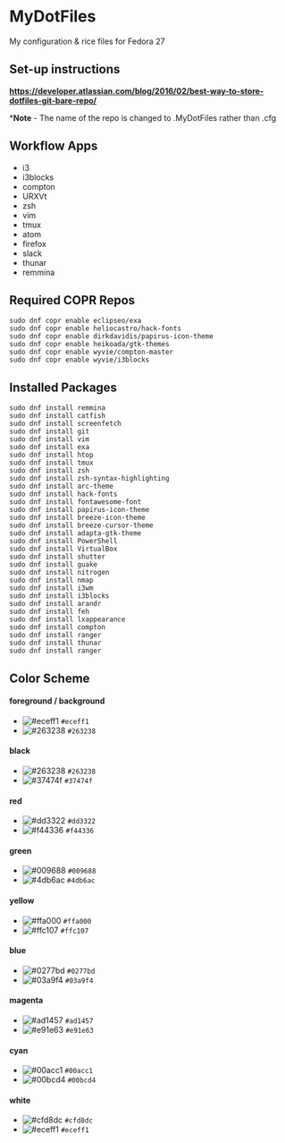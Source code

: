 # MyDotFiles
My configuration  & rice files for Fedora 27

## Set-up instructions
**https://developer.atlassian.com/blog/2016/02/best-way-to-store-dotfiles-git-bare-repo/**

*__Note__ - The name of the repo is changed to .MyDotFiles rather than .cfg

## Workflow Apps
* i3
* i3blocks
* compton
* URXVt
* zsh
* vim
* tmux
* atom
* firefox
* slack
* thunar
* remmina


## Required COPR Repos
    sudo dnf copr enable eclipseo/exa
    sudo dnf copr enable heliocastro/hack-fonts
    sudo dnf copr enable dirkdavidis/papirus-icon-theme
    sudo dnf copr enable heikoada/gtk-themes
    sudo dnf copr enable wyvie/compton-master
    sudo dnf copr enable wyvie/i3blocks


## Installed Packages
    sudo dnf install remmina
    sudo dnf install catfish
    sudo dnf install screenfetch
    sudo dnf install git
    sudo dnf install vim
    sudo dnf install exa
    sudo dnf install htop
    sudo dnf install tmux
    sudo dnf install zsh
    sudo dnf install zsh-syntax-highlighting
    sudo dnf install arc-theme
    sudo dnf install hack-fonts
    sudo dnf install fontawesome-font
    sudo dnf install papirus-icon-theme
    sudo dnf install breeze-icon-theme
    sudo dnf install breeze-cursor-theme
    sudo dnf install adapta-gtk-theme
    sudo dnf install PowerShell
    sudo dnf install VirtualBox
    sudo dnf install shutter
    sudo dnf install guake
    sudo dnf install nitrogen
    sudo dnf install nmap
    sudo dnf install i3wm
    sudo dnf install i3blocks
    sudo dnf install arandr
    sudo dnf install feh
    sudo dnf install lxappearance
    sudo dnf install compton
    sudo dnf install ranger
    sudo dnf install thunar
    sudo dnf install ranger

## Color Scheme
#### foreground / background
- ![#eceff1](https://placehold.it/15/eceff1/000000?text=+) `#eceff1`
- ![#263238](https://placehold.it/15/26238/000000?text=+) `#263238`
#### black
- ![#263238](https://placehold.it/15/263238/000000?text=+) `#263238`
- ![#37474f](https://placehold.it/15/37474f/000000?text=+) `#37474f`
#### red
- ![#dd3322](https://placehold.it/15/dd3322/000000?text=+) `#dd3322`
- ![#f44336](https://placehold.it/15/f44336/000000?text=+) `#f44336`
#### green
- ![#009688](https://placehold.it/15/009688/000000?text=+) `#009688`
- ![#4db6ac](https://placehold.it/15/4db6ac/000000?text=+) `#4db6ac`
#### yellow
- ![#ffa000](https://placehold.it/15/ffa000/000000?text=+) `#ffa000`
- ![#ffc107](https://placehold.it/15/ffc107/000000?text=+) `#ffc107`
#### blue
- ![#0277bd](https://placehold.it/15/0277bd/000000?text=+) `#0277bd`
- ![#03a9f4](https://placehold.it/15/03a9f4/000000?text=+) `#03a9f4`
#### magenta
- ![#ad1457](https://placehold.it/15/ad1457/000000?text=+) `#ad1457`
- ![#e91e63](https://placehold.it/15/e91e63/000000?text=+) `#e91e63`
#### cyan
- ![#00acc1](https://placehold.it/15/00acc1/000000?text=+) `#00acc1`
- ![#00bcd4](https://placehold.it/15/00bcd4/000000?text=+) `#00bcd4`
#### white
- ![#cfd8dc](https://placehold.it/15/cfd8dc/000000?text=+) `#cfd8dc`
- ![#eceff1](https://placehold.it/15/eceff1/000000?text=+) `#eceff1`

